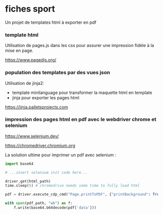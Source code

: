 # fiches sport

Un projet de templates html à exporter en pdf

### template html

Utilisation de pages.js dans les css pour assurer une impression fidèle à la mise en page.

https://www.pagedjs.org/

### population des templates par des vues json

Utilisation de jinja2:
- template minilanguage pour transformer la maquette html en template
- jinja pour exporter les pages html

https://jinja.palletsprojects.com

### impression des pages html en pdf avec le webdriver chrome et selenium

https://www.selenium.dev/

https://chromedriver.chromium.org

La solution ultime pour imprimer un pdf avec selenium :
```python
import base64

# ...insert selenium init code here...

driver.get(html_path)
time.sleep(5) # chromedrive needs some time to fully load html

pdf = driver.execute_cdp_cmd("Page.printToPDF", {"printBackground": True})

with open(pdf_path, "wb") as f:
    f.write(base64.b64decode(pdf['data']))
```
